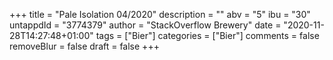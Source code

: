 +++
title = "Pale Isolation 04/2020"
description = ""
abv = "5"
ibu = "30"
untappdId = "3774379"
author = "StackOverflow Brewery"
date = "2020-11-28T14:27:48+01:00"
tags = ["Bier"]
categories = ["Bier"]
comments = false
removeBlur = false
draft = false
+++